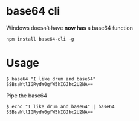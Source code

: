 # base64 cli
Windows ~~doesn't have~~ **now has** a base64 function

	npm install base64-cli -g

# Usage

	$ base64 "I like drum and base64"
	SSBsaWtlIGRydW0gYW5kIGJhc2U2NA==

Pipe the base64

	$ echo "I like drum and base64" | base64
	SSBsaWtlIGRydW0gYW5kIGJhc2U2NA==

